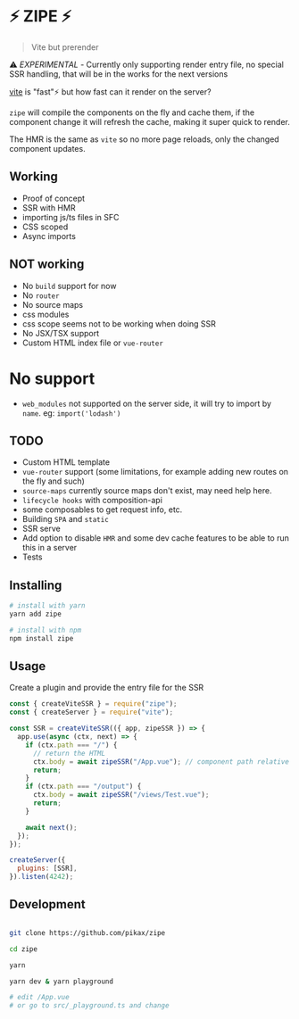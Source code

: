 # ⚡ ZIPE ⚡

> Vite but prerender

⚠️ _EXPERIMENTAL_ - Currently only supporting render entry file, no special SSR handling, that will be in the works for the next versions

[vite](https://github.com/vuejs/vite) is "fast"⚡ but how fast can it render on the server?

`zipe` will compile the components on the fly and cache them, if the component change it will refresh the cache, making it super quick to render.

The HMR is the same as `vite` so no more page reloads, only the changed component updates.

## Working

- Proof of concept
- SSR with HMR
- importing js/ts files in SFC
- CSS scoped
- Async imports

## NOT working

- No `build` support for now
- No `router`
- No source maps
- css modules
- css scope seems not to be working when doing SSR
- No JSX/TSX support
- Custom HTML index file or `vue-router`

# No support

- `web_modules` not supported on the server side, it will try to import by `name`. eg: `import('lodash')`

## TODO

- Custom HTML template
- `vue-router` support (some limitations, for example adding new routes on the fly and such)
- `source-maps` currently source maps don't exist, may need help here.
- `lifecycle hooks` with composition-api
- some composables to get request info, etc.
- Building `SPA` and `static`
- SSR serve
- Add option to disable `HMR` and some dev cache features to be able to run this in a server
- Tests

## Installing

```bash
# install with yarn
yarn add zipe

# install with npm
npm install zipe
```

## Usage

Create a plugin and provide the entry file for the SSR

```js
const { createViteSSR } = require("zipe");
const { createServer } = require("vite");

const SSR = createViteSSR(({ app, zipeSSR }) => {
  app.use(async (ctx, next) => {
    if (ctx.path === "/") {
      // return the HTML
      ctx.body = await zipeSSR("/App.vue"); // component path relative to root
      return;
    }
    if (ctx.path === "/output") {
      ctx.body = await zipeSSR("/views/Test.vue");
      return;
    }

    await next();
  });
});

createServer({
  plugins: [SSR],
}).listen(4242);
```

## Development

```bash

git clone https://github.com/pikax/zipe

cd zipe

yarn

yarn dev & yarn playground

# edit /App.vue
# or go to src/_playground.ts and change

```
